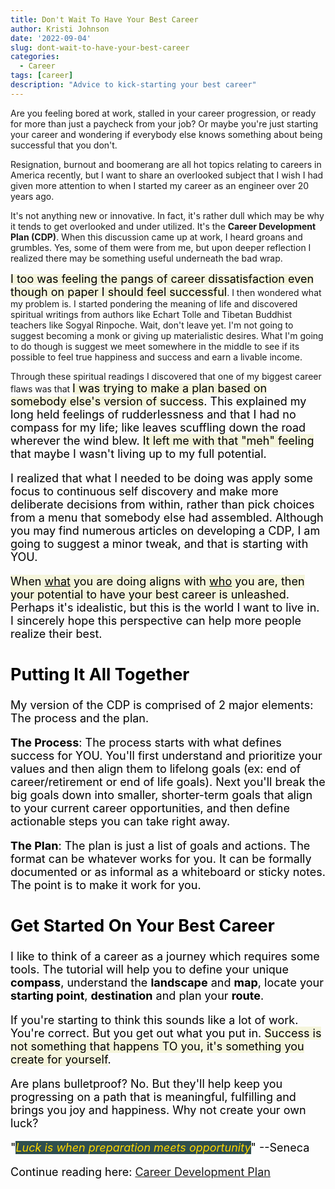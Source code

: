 ```yaml
---
title: Don't Wait To Have Your Best Career
author: Kristi Johnson
date: '2022-09-04'
slug: dont-wait-to-have-your-best-career
categories:
  - Career
tags: [career]
description: "Advice to kick-starting your best career"
---
```


Are you feeling bored at work, stalled in your career progression, or ready for more than just a paycheck from your job?  Or maybe you're just starting your career and wondering if everybody else knows something about being successful that you don't.

Resignation, burnout and boomerang are all hot topics relating to careers in America recently, but I want to share an overlooked subject that I wish I had given more attention to when I started my career as an engineer over 20 years ago. 

It's not anything new or innovative.  In fact, it's rather dull which may be why it tends to get overlooked and under utilized.  It's the **Career Development Plan (CDP)**.  When this discussion came up at work, I heard groans and grumbles.  Yes, some of them were from me, but upon deeper reflection I realized there may be something useful underneath the bad wrap.  

<span style="background-color: Beige"><font size="4" color="Black">I too was feeling the pangs of career dissatisfaction even though on paper I should feel successful</font></span>.  I then wondered what my problem is. I started pondering the meaning of life and discovered spiritual writings from authors like Echart Tolle and Tibetan Buddhist teachers like Sogyal Rinpoche.  Wait, don't leave yet.  I'm not going to suggest becoming a monk or giving up materialistic desires.  What I'm going to do though is suggest we meet somewhere in the middle to see if its possible to feel true happiness and success and earn a livable income.  

Through these spiritual readings I discovered that one of my biggest career flaws was that <span style="background-color: Beige"><font size="4" color="Black">I was trying to make a plan based on somebody else's version of success</span>. This explained my long held feelings of rudderlessness and that I had no compass for my life; like leaves scuffling down the road wherever the wind blew. <span style="background-color: Beige"><font size="4" color="Black">It left me with that "meh" feeling</span> that maybe I wasn't living up to my full potential.

I realized that what I needed to be doing was apply some focus to continuous self discovery and make more deliberate decisions from within, rather than pick choices from a menu that somebody else had assembled.  Although you may find numerous articles on developing a CDP, I am going to suggest a minor tweak, and that is starting with YOU.  

<span style="background-color: Beige"><font size="4" color="Black">When <u>what</u> you are doing aligns with <u>who</u> you are, then your potential to have your best career is unleashed</span>.  Perhaps it's idealistic, but this is the world I want to live in.  I sincerely hope this perspective can help more people realize their best. 

## Putting It All Together

My version of the CDP is comprised of 2 major elements: The process and the plan.  

**The Process**:
The process starts with what defines success for YOU. You'll first understand and prioritize your values and then align them to lifelong goals (ex: end of career/retirement or end of life goals).  Next you'll break the big goals down into smaller, shorter-term goals that align to your current career opportunities, and then define actionable steps you can take right away.

**The Plan**:
The plan is just a list of goals and actions. The format can be whatever works for you.  It can be formally documented or as informal as a whiteboard or sticky notes.  The point is to make it work for you. 

## Get Started On Your Best Career
I like to think of a career as a journey which requires some tools.  The tutorial will help you to define your unique **compass**, understand the **landscape** and **map**, locate your **starting point**, **destination** and plan your **route**.

If you're starting to think this sounds like a lot of work.  You're correct.  But you get out what you put in.  <span style="background-color: Beige"><font size="4" color="Black">Success is not something that happens TO you, it's something you create for yourself</span>.  

Are plans bulletproof?  No.  But they'll help keep you progressing on a path that is meaningful, fulfilling and brings you joy and happiness.  Why not create your own luck?

"<span style="background-color: DarkSlateGray"><font color="Gold"><em>Luck is when preparation meets opportunity</em></font></span>" --Seneca

Continue reading here: [Career Development Plan](https://kljohnson.netlify.app/2022/09/02/career-development-plan/)